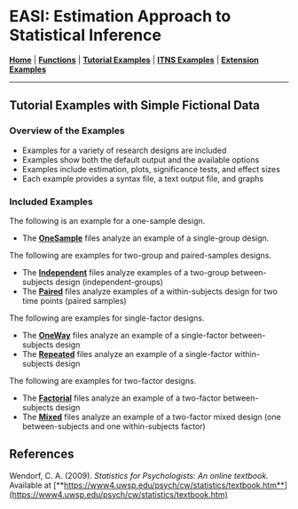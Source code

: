 # EASI: Estimation Approach to Statistical Inference

[**Home**](https://github.com/cwendorf/EASI/) | 
[**Functions**](https://github.com/cwendorf/EASI/tree/master/A-Functions) | 
[**Tutorial Examples**](https://github.com/cwendorf/EASI/tree/master/B-TutorialExamples) | 
[**ITNS Examples**](https://github.com/cwendorf/EASI/tree/master/C-ITNSExamples) | 
[**Extension Examples**](https://github.com/cwendorf/EASI/tree/master/D-ExtensionExamples)

---

## Tutorial Examples with Simple Fictional Data

### Overview of the Examples

- Examples for a variety of research designs are included
- Examples show both the default output and the available options
- Examples include estimation, plots, significance tests, and effect sizes
- Each example provides a syntax file, a text output file, and graphs

### Included Examples

The following is an example for a one-sample design.

- The [**OneSample**](./OneSample/) files analyze an example of a single-group design.

The following are examples for two-group and paired-samples designs.

- The [**Independent**](./Independent/) files analyze examples of a two-group between-subjects design (independent-groups)
- The [**Paired**](./Paired/) files analyze examples of a within-subjects design for two time points (paired samples)

The following are examples for single-factor designs.

- The [**OneWay**](./OneWay/) files analyze an example of a single-factor between-subjects design
- The [**Repeated**](./Repeated/) files analyze an example of a single-factor within-subjects design

The following are examples for two-factor designs.

- The [**Factorial**](./Factorial/) files analyze an example of a two-factor between-subjects design
- The [**Mixed**](./Mixed) files analyze an example of a two-factor mixed design (one between-subjects and one within-subjects factor)

## References

Wendorf, C. A. (2009). _Statistics for Psychologists: An online textbook._ Available at [**https://www4.uwsp.edu/psych/cw/statistics/textbook.htm**](https://www4.uwsp.edu/psych/cw/statistics/textbook.htm)
